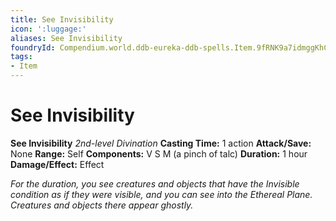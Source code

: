 ```yaml
---
title: See Invisibility
icon: ':luggage:'
aliases: See Invisibility
foundryId: Compendium.world.ddb-eureka-ddb-spells.Item.9fRNK9a7idmggKhC
tags:
- Item
---
```


# See Invisibility

**See Invisibility**
_2nd-level Divination_
**Casting Time:** 1 action
**Attack/Save:** None
**Range:** Self
**Components:** V S M (a pinch of talc)
**Duration:** 1 hour
**Damage/Effect:** Effect

*For the duration, you see creatures and objects that have the Invisible condition as if they were visible, and you can see into the Ethereal Plane. Creatures and objects there appear ghostly.*